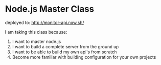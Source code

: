 # Node.js Master Class

deployed to: http://monitor-api.now.sh/

I am taking this class because:

1.  I want to master node.js
2.  I want to build a complete server from the ground up
3.  I want to be able to build my own api's from scratch
4.  Become more familiar with building configuration for your own projects
